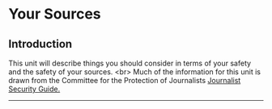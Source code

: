# Your Sources

## Introduction

This unit will describe things you should consider in terms of your safety and the safety of your sources.
&lt;br&gt;
Much of the information for this unit is drawn from the Committee for the Protection of Journalists [Journalist Security Guide.](https://cpj.org/reports/2012/04/journalist-security-guide.php)

***